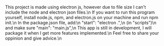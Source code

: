 This project is made using electron js, however due to file size I can't include the node and electron json files.\n
If you want to run this program yourself, install node.js, npm, and electron.js on your machine and run npm init.\n
In the package.json file, add:\n
"start": "electron .",\n
(in "scripts")\n
and make sure "main": "main.js",\n
This app is still in development, I will package it when I get more features implemented.\n
Feel free to share your oppinion and give advice.\n
